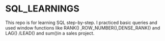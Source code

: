# SQL_LEARNINGS
 This repo is for learning SQL step-by-step. I practiced basic queries and used window functions like RANK() ,ROW_NUMBER(),DENSE_RANK()
 and LAG() /LEAD() and sum()in a sales project.
